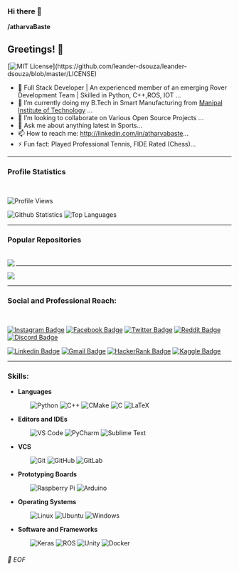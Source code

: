 ### Hi there 👋

   **/atharvaBaste** 



## Greetings! 👋
[![MIT License](https://img.shields.io/apm/l/atomic-design-ui.svg?)](https://github.com/leander-dsouza/leander-dsouza/blob/master/LICENSE)


- 🔭 Full Stack Developer | An experienced member of an emerging Rover Development Team | Skilled in Python, C++,ROS, IOT  ...
- 🌱 I’m currently doing my B.Tech in Smart Manufacturing from [Manipal Institute of Technology](http://iiitdm.ac.in/) ...
- 👯 I’m looking to collaborate on Various Open Source Projects ...
- 💬 Ask me about anything latest in Sports...
- 📫 How to reach me: http://linkedin.com/in/atharvabaste...
- ⚡ Fun fact: Played Professional Tennis, FIDE Rated (Chess)...

---

### Profile Statistics
</br>

![Profile Views](https://komarev.com/ghpvc/?username=your-github-atharvaBaste)

![Github Statistics](https://github-readme-stats-drab-delta.vercel.app/api?username=atharvaBaste&count_private=true&show_icons=true&include_all_commits=true&theme=radical)
![Top Languages](https://github-readme-stats-drab-delta.vercel.app/api/top-langs/?username=atharvaBaste&hide=TeX&layout=compact&theme=radical)

---

### Popular Repositories
</br>

<a href="https://github.com/atharvaBaste/react-Cart">
  <img align="left" src="https://github-readme-stats.vercel.app/api/pin/?username=atharvaBaste&repo=react-Cart&title_color=ffffff&text_color=c9cacc&icon_color=2bbc8a&bg_color=1d1f21" />
</a>

---

<a href="https://github.com/leander-dsouza/Google_Foobar_2020">
  <img align="centre" src="https://github-readme-stats.vercel.app/api/pin/?username=atharvaBaste&repo=mars-gui&title_color=ffffff&text_color=c9cacc&icon_color=2bbc8a&bg_color=1d1f21" />
</a>

---
### Social and Professional Reach:
</br>

[![Instagram Badge](https://img.shields.io/badge/-atharva_baste-purple?style=plastic&logo=instagram&logoColor=white&link=https://www.instagram.com/atharva_baste/)](https://www.instagram.com/atharva_baste/)
[![Facebook Badge](https://img.shields.io/badge/-atharva.baste-blue?style=plastic&logo=Facebook&logoColor=white&link=https://www.facebook.com/atharva.baste)](https://www.facebook.com/atharva.baste)
[![Twitter Badge](https://img.shields.io/badge/-Aaru09-blue?style=plastic&logo=Twitter&logoColor=white&link=https://twitter.com/Aaru09)](https://twitter.com/LeanderStephen3)
[![Reddit Badge](https://img.shields.io/badge/-leanderLSD-FF4500?style=plastic&logo=Reddit&logoColor=white)](https://www.reddit.com/user/leanderLSD)
[![Discord Badge](https://img.shields.io/badge/-LSD%233237-7289DA?style=plastic&logo=discord&logoColor=white)](https://discord.gg/h6YGr56)

[![Linkedin Badge](https://img.shields.io/badge/-atharva%20baste-blue?style=plastic&logo=Linkedin&logoColor=white)](https://www.linkedin.com/in/atharvabaste/)
[![Gmail Badge](https://img.shields.io/badge/-atharvabaste@gmail.com-c14438?style=plastic&logo=Gmail&logoColor=white&link=mailto:atharvabaste@gmail.com)](mailto:atharvabaste@gmail.com)
[![HackerRank Badge](https://img.shields.io/badge/leanderdsouza121-black.svg?style=plastic&logo=hackerrank)](https://www.hackerrank.com/leanderdsouza121)
[![Kaggle Badge](https://img.shields.io/badge/-leanderstephendsouza-20BEFF?style=plastic&logo=kaggle&logoColor=white)](https://www.kaggle.com/leanderstephendsouza)

---
### Skills:

* **Languages**

&nbsp;&nbsp;&nbsp;&nbsp;&nbsp;&nbsp;&nbsp;&nbsp;&nbsp;&nbsp;&nbsp;&nbsp;
![Python](https://img.shields.io/badge/-Python-black?style=plastic&logo=Python)
![C++](https://img.shields.io/badge/-C%2B%2B-00599C?style=plastic&logo=C%2B%2B)
![CMake](https://img.shields.io/badge/-CMake-064F8C?style=plastic&logo=CMake)
![C](https://img.shields.io/badge/-C-A8B9CC?style=plastic&logo=C)
![LaTeX](https://img.shields.io/badge/-LaTeX-008080?style=plastic&logo=LaTex)

* **Editors and IDEs**

&nbsp;&nbsp;&nbsp;&nbsp;&nbsp;&nbsp;&nbsp;&nbsp;&nbsp;&nbsp;&nbsp;&nbsp;
![VS Code](https://img.shields.io/badge/-VS%20Code-007ACC?style=plastic&logo=visual-studio-code)
![PyCharm](https://img.shields.io/badge/-PyCharm-000000?style=plastic&logo=PyCharm)
![Sublime Text](https://img.shields.io/badge/-Sublime%20Text-000000?style=plastic&logo=Sublime-Text)

* **VCS**

&nbsp;&nbsp;&nbsp;&nbsp;&nbsp;&nbsp;&nbsp;&nbsp;&nbsp;&nbsp;&nbsp;&nbsp;
![Git](https://img.shields.io/badge/-Git-black?style=plastic&logo=git)
![GitHub](https://img.shields.io/badge/-GitHub-181717?style=plastic&logo=github)
![GitLab](https://img.shields.io/badge/-GitLab-FCA121?style=plastic&logo=GitLab)

* **Prototyping Boards**

&nbsp;&nbsp;&nbsp;&nbsp;&nbsp;&nbsp;&nbsp;&nbsp;&nbsp;&nbsp;&nbsp;&nbsp;
![Raspberry Pi](https://img.shields.io/badge/-Raspberry%20Pi-C51A4A?style=plastic&logo=Raspberry-Pi)
![Arduino](https://img.shields.io/badge/-Arduino-00979D?style=plastic&logo=Arduino&logoColor=white)


* **Operating Systems**

&nbsp;&nbsp;&nbsp;&nbsp;&nbsp;&nbsp;&nbsp;&nbsp;&nbsp;&nbsp;&nbsp;&nbsp;
![Linux](https://img.shields.io/badge/-Linux-000000?style=flat&logo=linux&logoColor=FCC624)
![Ubuntu](https://img.shields.io/badge/-Ubuntu-E95420?style=plastic&logo=Ubuntu&logoColor=white)
![Windows](https://img.shields.io/badge/-Windows-0078D6?style=plastic&logo=Windows&logoColor=white)


* **Software and Frameworks**

&nbsp;&nbsp;&nbsp;&nbsp;&nbsp;&nbsp;&nbsp;&nbsp;&nbsp;&nbsp;&nbsp;&nbsp;
![Keras](https://img.shields.io/badge/Keras%20-%23D00000.svg?&style=plastic&logo=Keras&logoColor=white) 
![ROS](https://img.shields.io/badge/-ROS-22314E?style=plastic&logo=ROS)
![Unity](https://img.shields.io/badge/-Unity-000000?style=plastic&logo=Unity)
![Docker](https://img.shields.io/badge/-Docker-000000?style=plastic&logo=Docker)




###### 💾 EOF

